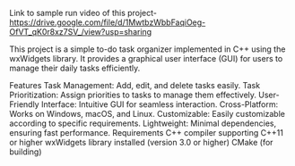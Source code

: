 Link to sample run video of this project- https://drive.google.com/file/d/1MwtbzWbbFaqiOeg-OfVT_qK0r8xz7SV_/view?usp=sharing

This project is a simple to-do task organizer implemented in C++ using the wxWidgets library. It provides a graphical user interface (GUI) for users to manage their daily tasks efficiently.

Features Task Management: Add, edit, and delete tasks easily. Task Prioritization: Assign priorities to tasks to manage them effectively. User-Friendly Interface: Intuitive GUI for seamless interaction. Cross-Platform: Works on Windows, macOS, and Linux. Customizable: Easily customizable according to specific requirements. Lightweight: Minimal dependencies, ensuring fast performance. Requirements C++ compiler supporting C++11 or higher wxWidgets library installed (version 3.0 or higher) CMake (for building)
